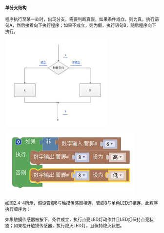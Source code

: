 #### 单分支结构



程序执行至某一处时，出现分支，需要判断真假，如果条件成立，则为真，执行语句A，然后接着向下执行程序；如果不成立，则为假，执行语句B，随后程序向下执行。 

![图2.4-3](/assets/image121.jpg)


![图2.4-4](/assets/image123.jpg)

如图2.4-4所示，假设管脚6与触摸传感器相连，管脚8与单色LED灯相连，此程序执行顺序为：

如果触摸传感器被按下，条件成立，执行点亮LED灯动作并且LED灯保持点亮状态；如果松开触摸传感器，执行熄灭LED灯，且保持熄灭状态。